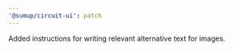 ```yaml
---
'@sumup/circuit-ui': patch
---
```


Added instructions for writing relevant alternative text for images.
